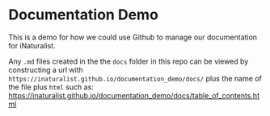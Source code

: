 # Documentation Demo

This is a demo for how we could use Github to manage our documentation for iNaturalist.

Any `.md` files created in the the `docs` folder in this repo can be viewed by constructing a url with `https://inaturalist.github.io/documentation_demo/docs/` plus the name of the file plus `html` such as:
https://inaturalist.github.io/documentation_demo/docs/table_of_contents.html

